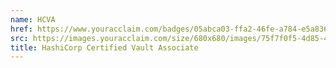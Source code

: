 ```yaml
---
name: HCVA
href: https://www.youracclaim.com/badges/05abca03-ffa2-46fe-a784-e5a83663afbd
src: https://images.youracclaim.com/size/680x680/images/75f7f0f5-4d85-4902-a68a-643ec1a00ad3/Vault-Associate-Badge.png
title: HashiCorp Certified Vault Associate
---
```

